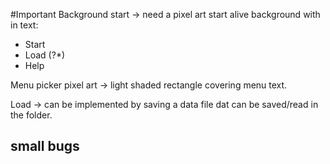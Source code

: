 #Important
Background start -> need a pixel art start alive background with in text:
* Start
* Load (?*)
* Help

Menu picker pixel art -> light shaded rectangle covering menu text.

Load -> can be implemented by saving a data file dat can be saved/read in the folder.
## small bugs